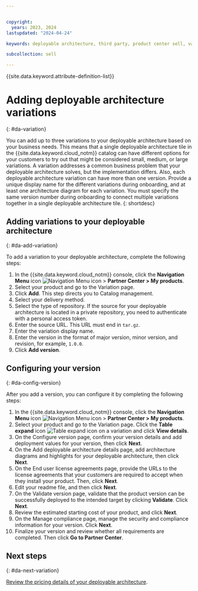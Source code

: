```yaml
---


copyright:
  years: 2023, 2024
lastupdated: "2024-04-24"

keywords: deployable architecture, third party, product center sell, variation, add variation, add version, deployable architecture version, partner center, partners, deployable architecture variation

subcollection: sell

---
```


{{site.data.keyword.attribute-definition-list}}

# Adding deployable architecture variations
{: #da-variation}

You can add up to three variations to your deployable architecture based on your business needs. This means that a single deployable architecture tile in the {{site.data.keyword.cloud_notm}} catalog can have different options for your customers to try out that might be considered small, medium, or large variations. A variation addresses a common business problem that your deployable architecture solves, but the implementation differs. Also, each deployable architecture variation can have more than one version. Provide a unique display name for the different variations during onboarding, and at least one architecture diagram for each variation. You must specify the same version number during onboarding to connect multiple variations together in a single deployable architecture tile.
{: shortdesc}

## Adding variations to your deployable architecture
{: #da-add-variation}

To add a variation to your deployable architecture, complete the following steps:

1. In the {{site.data.keyword.cloud_notm}} console, click the **Navigation Menu** icon ![Navigation Menu icon](../icons/icon_hamburger.svg "Menu") > **Partner Center > My products**.
1. Select your product and go to the Variation page.
1. Click **Add**. This step directs you to Catalog management.
1. Select your delivery method.
1. Select the type of repository. If the source for your deployable architecture is located in a private repository, you need to authenticate with a personal access token.
1. Enter the source URL. This URL must end in `tar.gz`.
1. Enter the variation display name.
1. Enter the version in the format of major version, minor version, and revision, for example, `1.0.0`.
1. Click **Add version**.

## Configuring your version
{: #da-config-version}

After you add a version, you can configure it by completing the following steps:

1. In the {{site.data.keyword.cloud_notm}} console, click the **Navigation Menu** icon ![Navigation Menu icon](../icons/icon_hamburger.svg "Menu") > **Partner Center > My products**.
1. Select your product and go to the Variation page. Click the **Table expand** icon ![Table expand icon](../icons/table-expand.svg "Table expand") on a variation and click **View details**.
1. On the Configure version page, confirm your version details and add deployment values for your version, then click **Next**.
1. On the Add deployable architecture details page, add architecture diagrams and highlights for your deployable architecture, then click **Next**.
1. On the End user license agreements page, provide the URLs to the license agreements that your customers are required to accept when they install your product. Then, click **Next**.
1. Edit your readme file, and then click **Next**.
1. On the Validate version page, validate that the product version can be successfully deployed to the intended target by clicking **Validate**. Click **Next**.
1. Review the estimated starting cost of your product, and click **Next**.
1. On the Manage compliance page, manage the security and compliance information for your version. Click **Next**.
1. Finalize your version and review whether all requirements are completed. Then click **Go to Partner Center**.

## Next steps
{: #da-next-variation}

[Review the pricing details of your deployable architecture](/docs/sell?topic=sell-da-pricing&interface=ui).

